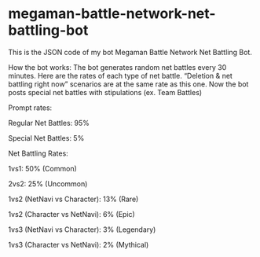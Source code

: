# megaman-battle-network-net-battling-bot
This is the JSON code of my bot Megaman Battle Network Net Battling Bot.

How the bot works:
The bot generates random net battles every 30 minutes. Here are the rates of each type of net battle. “Deletion & net battling right now” scenarios are at the same rate as this one. Now the bot posts special net battles with stipulations (ex. Team Battles)

Prompt rates:

Regular Net Battles: 95%

Special Net Battles: 5%



Net Battling Rates:

1vs1: 50% (Common)

2vs2: 25% (Uncommon)

1vs2 (NetNavi vs Character): 13% (Rare)

1vs2 (Character vs NetNavi): 6% (Epic)

1vs3 (NetNavi vs Character): 3% (Legendary)

1vs3 (Character vs NetNavi): 2% (Mythical)

